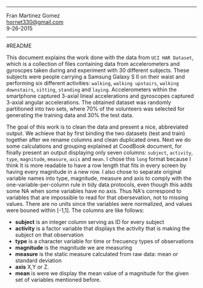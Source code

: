 ***  
Fran Martinez Gomez  
hornet330@gmail.com  
9-26-2015    

***

#README

This document explains the work done with the data from `UCI HAR Dataset`, which is a collection of files containing data from accelerometers and gyroscpes taken during and experiment with 30 different subjects. These subjects were people carrying a Samsung Galaxy S II on their waist and performing six different activities: `walking`, `walking upstairs`, `walking downstairs`, `sitting`, `standing` and `laying`. Accelerometers within the smartphone captured 3-axial lineal accelerations and gyroscopes captured 3-axial angular accelerations. The obtained dataset was randomly partitioned into two sets, where 70% of the volunteers was selected for generating the training data and 30% the test data. 

The goal of this work is to clean the data and present a nice, abbreviated output. We achieve that by first binding the two datasets (test and train) together after we rename columns and clean duplicated ones. Next we do some calculations and grouping explained at CoodBook document, for finally present an output displaying only seven columns: `subject`, `activity`, `type`, `magnitude`, `measure`, `axis` and `mean`. I chose this `long` format because I think It is more readable to have a row length that fits in every screen by having every magnitude in a new row. I also chose to separate original variable names into type, magnitude, measure and axis to comply with the one-variable-per-column rule in tidy data protocols, even though this adds some NA when some variables have no axis. Thus NA's correspond to variables that are impossible to read for that obersevation, not to missing values. There are no units since the variables were normalized, and values were bouned within [-1,1]. The columns are like follows: 

* **subject** is an integer column serving as ID for every subject
* **activity** is a factor variable that displays the activity that is making the subject on that observation
* **type** is a character variable for time or frecuency types of observations
* **magnitude** is the magnitude we are measuring
* **measure** is the static measure calculated from raw data: mean or standard deviation
* **axis** X,Y or Z.
* **mean** is were we display the mean value of a magnitude for the given set of variables mentioned before.

